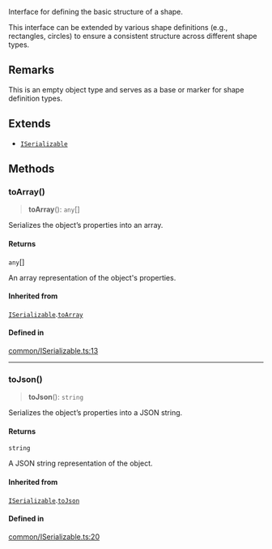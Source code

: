 Interface for defining the basic structure of a shape.

This interface can be extended by various shape definitions
(e.g., rectangles, circles) to ensure a consistent structure
across different shape types.

## Remarks

This is an empty object type and serves as a base or marker for shape definition types.

## Extends

- [`ISerializable`](ISerializable.md)

## Methods

### toArray()

> **toArray**(): `any`[]

Serializes the object’s properties into an array.

#### Returns

`any`[]

An array representation of the object's properties.

#### Inherited from

[`ISerializable`](ISerializable.md).[`toArray`](ISerializable.md#toarray)

#### Defined in

[common/ISerializable.ts:13](https://github.com/avolutions/canvas-painter/blob/main/src/common/ISerializable.ts#L13)

***

### toJson()

> **toJson**(): `string`

Serializes the object’s properties into a JSON string.

#### Returns

`string`

A JSON string representation of the object.

#### Inherited from

[`ISerializable`](ISerializable.md).[`toJson`](ISerializable.md#tojson)

#### Defined in

[common/ISerializable.ts:20](https://github.com/avolutions/canvas-painter/blob/main/src/common/ISerializable.ts#L20)
